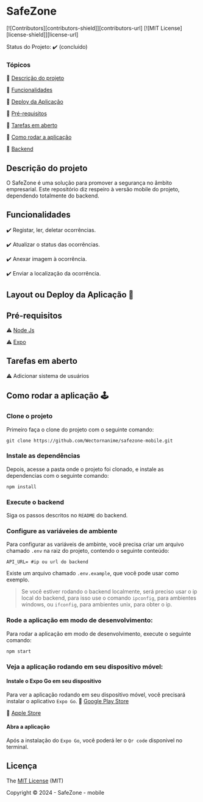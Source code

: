 # SafeZone

[![Contributors][contributors-shield]][contributors-url]
[![MIT License][license-shield]][license-url]





<!-- <div align="center">
  <img src="https://img.shields.io/static/v1?label=angular%2014&message=framework&color=red&style=for-the-badge&logo=ANGULAR"/>
  <img src="http://img.shields.io/static/v1?label=node%20Js&message=framework&color=greenyellow&style=for-the-badge"/>
  <img src="http://img.shields.io/static/v1?label=STATUS&message=CONCLUIDO&color=GREEN&style=for-the-badge"/>
</div> -->

Status do Projeto: ✔️ (concluido)

### Tópicos

🔹 [Descrição do projeto](#descrição-do-projeto)

🔹 [Funcionalidades](#funcionalidades)

🔹 [Deploy da Aplicação](#layout-ou-deploy-da-aplicação-)

🔹 [Pré-requisitos](#pré-requisitos)

🔹 [Tarefas em aberto](#tarefas-em-aberto)

🔹 [Como rodar a aplicação](#como-rodar-a-aplicação-️)

🔹 [Backend](https://github.com/Wectornanime/safezone-back)

## Descrição do projeto
O SafeZone é uma solução para promover a segurança no âmbito empresarial.
Este repositório diz respeiro à versão mobile do projeto, dependendo totalmente do backend.

## Funcionalidades

✔️ Registar, ler, deletar ocorrências.

✔️ Atualizar o status das ocorrências.

✔️ Anexar imagem à ocorrência.

✔️ Enviar a localização da ocorrência.

## Layout ou Deploy da Aplicação 💨

## Pré-requisitos

⚠️ [Node Js](https://nodejs.org/en/download/)

⚠️ [Expo](https://expo.dev/)

## Tarefas em aberto

⚠️ Adicionar sistema de usuários

## Como rodar a aplicação 🕹️
### Clone o projeto
Primeiro faça o clone do projeto com o seguinte comando:

```
git clone https://github.com/Wectornanime/safezone-mobile.git
```

### Instale as dependências
Depois, acesse a pasta onde o projeto foi clonado, e instale as dependencias com o seguinte comando:

```
npm install
```
### Execute o backend
Siga os passos descritos no `README` do backend.

### Configure as variáveies de ambiente
Para configurar as variáveis de ambinte, você precisa criar um arquivo chamado `.env` na raiz do projeto, contendo o seguinte conteúdo:
```
API_URL= #ip ou url do backend
```
Existe um arquivo chamado `.env.example`, que você pode usar como exemplo.

> Se você estiver rodando o backend localmente, será preciso usar o ip local do backend, para isso use o comando `ipconfig`, para ambientes windows, ou `ifconfig`, para ambientes unix, para obter o ip.

### Rode a aplicação em modo de desenvolvimento:
Para rodar a aplicação em modo de desenvolvimento, execute o seguinte comando:
```
npm start
```

### Veja a aplicação rodando em seu dispositivo móvel:
#### Instale o Expo Go em seu dispositivo
Para ver a aplicação rodando em seu dispositivo móvel, você precisará instalar o aplicativo `Expo Go`.
🔹 [Google Play Store](https://play.google.com/store/apps/details?id=host.exp.exponent&hl=pt_BR)

🔹 [Apple Store](https://apps.apple.com/br/app/expo-go/id982107779)

#### Abra a aplicação
Após a instalação do `Expo Go`, você poderá ler o `Qr code` disponivel no terminal.

## Licença

The [MIT License](./LICENSE) (MIT)

Copyright ©️ 2024 - SafeZone - mobile

